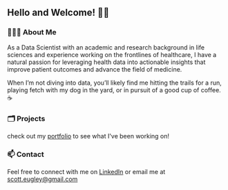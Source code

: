 ## Hello and Welcome! 👋🏼

### 👨🏻‍💻 About Me
As a Data Scientist with an academic and research background in life sciences and experience working on the frontlines of healthcare, I have a natural passion for leveraging health data into actionable insights that improve patient outcomes and advance the field of medicine. 


When I’m not diving into data, you’ll likely find me hitting the trails for a run, playing fetch with my dog in the yard, or in pursuit of a good cup of coffee. ☕ 

### 🗂️ Projects
check out my [portfolio](https://seugley.github.io/portfolio/) to see what I've been working on!

### 📫 Contact
Feel free to connect with me on [LinkedIn](https://www.linkedin.com/in/scott-eugley-510651264) or email me at scott.eugley@gmail.com
